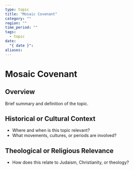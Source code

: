 ```yaml
---
type: topic
title: "Mosaic Covenant"
category: ""
region: ""
time_period: ""
tags:
  - topic
date:
  "{ date }": 
aliases:
---
```


# Mosaic Covenant

## Overview

Brief summary and definition of the topic.

## Historical or Cultural Context

- Where and when is this topic relevant?
- What movements, cultures, or periods are involved?

## Theological or Religious Relevance

- How does this relate to Judaism, Christianity, or theology?
